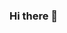 ### Hi there 👋

<!--
**eternalseal/eternalseal** is a ✨ _special_ ✨ repository because its `README.md` (this file) appears on your GitHub profile.


![](https://github.com/eternalseal/eternalseal/blob/main/assets/header_.png)
Here are some ideas to get you started:

- 🔭 I’m currently working on ...
- 🌱 I’m currently learning ...
- 👯 I’m looking to collaborate on ...
- 🤔 I’m looking for help with ...
- 💬 Ask me about ...
- 📫 How to reach me: ...
- 😄 Pronouns: ...
- ⚡ Fun fact: ...
-->
